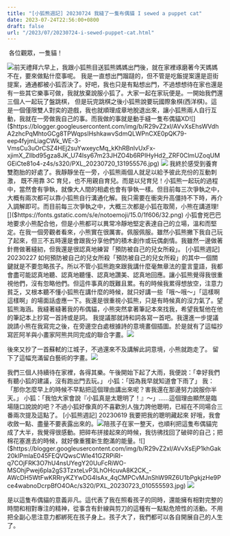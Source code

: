 ```yaml
---
title: "[小狐熊週記] 20230724 我縫了一隻布偶貓 I sewed a puppet cat"
date: 2023-07-24T22:56:00+0800
draft: false
url: "/2023/07/20230724-i-sewed-puppet-cat.html"
---
```


 各位觀眾，一隻貓！

![]($https://blogger.googleusercontent.com/img/proxy/AVvXsEht5M4eF5thlq0vlW6M1wy0I_6_R3Y4B_7IEjVIsHE4E-5rLvf2xXlkKArnb-vNZm4W4KSNWyN6UY6sc3Y8voTDUiSoXT-yrkMdIS8jMVia23WVckTbo8aANyc0Qk8S7jKkJ-bEh-a39pEJhb65P6md3G70mWRO0xN7p_TI0FOE3QLePNwbvB46aPKQdqGON_COPZg9QEVHE8qi=s0-d-e1-ft&fit=max)前天禮拜六早上，我跟小狐熊目送狐熊媽媽出門後，就在家裡琢磨著今天媽媽不在，要來做點什麼事呢。 我是一直想出門蹓躂的，但不管是吃飯提案還是逛街提案，通通都被小狐否決了。好吧，我也只是有點想出門，不過想想待在家也還是有一些其它樂事可做，我就放棄說服小狐了。大家一起在家玩便是。一開始我們還三個人一起玩了盤跳棋，
但是玩完跳棋之後小狐熊說要玩國際象棋(西洋棋)。這是一個僅限雙人對奕的遊戲，我也就順理成章地脫退出來，讓小狐熊兩人自行互動，我就在一旁做我自己的事。而我做的事就是動手縫一隻布偶貓XD![]($https://blogger.googleusercontent.com/img/b/R29vZ2xl/AVvXsEhsWVdhA2zhcPqMhtoGCg8TPWqpsIHshkawvSdmQLWPnCXE0pQK79-eep4fyjmLiagCWk_WE-3-VmsCu3uOrCSZ4HEj2suYwxeycMq_kKhRBnlvUxFx-xjimX_Zllbd95gza8JK_U74Isy67m23JHZO4b6RPIHyHd2_ZRF0ClmUZoqUMGEiCte81o4-z4s/s320/PXL_20230720_131955576.jpg)
![]($https://blogger.googleusercontent.com/img/b/R29vZ2xl/AVvXsEhlOc2Yk1pJMRflmjQb9tNW3uI_TQ07hVS1WzfigrjWi8lJSc-DFnLwFIj7Jep7ufFhO5q9s6Ml7T6mqhsa7IPUdP3a-Q9c5uGPAyzK4jBtaUNNit8PGiiKleegPx0zFJWAh__NY0sSaHSa81Q-d1tK3Ob9L-Dk5mCy6l1tx_YVCqCgbxJWFZPwLCdu4tI/s320/PXL_20230722_084745514.jpg)
我終於感受到養育雙胞胎的好處了。我靜靜坐在一旁，小狐熊兩個人就足以給予彼此充份的互動刺激， 既不用靠 3C 育兒，也不用親自育兒。而是以兒育兒！小狐熊一起玩的過程中，當然會有爭執，就像大人間的相處也會有爭執一樣。但目前每三次爭執之中，大概有兩次都可以靠小狐熊自行溝通化解。我只需要在衝突升高僵持不下時，再介入調解即可。而目前每三次爭執之中，大概三次都是小狐在取鬧，小熊在講道理![]($https://fonts.gstatic.com/s/e/notoemoji/15.0/1f606/32.png) 小狐會兇巴巴地要求小熊配合他，但是小熊都可以異常冷靜地堅定表達自己的立場，溫和而堅定。在我一個旁觀者看來，小熊實在很厲害。佩服佩服。雖然小狐熊撇下我自己玩了起來，但三不五時還是會跟我分享他們的積木創作或玩偶劇情。我雖然一邊做著針黹做著縫紉，但我還是很認真地練習「預防被自己的兒女所殺」。
[小狐熊週記] 20230227 如何預防被自己的兒女所殺「預防被自己的兒女所殺」的其中一個關鍵就是不要忽略孩子。所以不管小狐熊跑來跟我講什麼毫無章法的童言童語，我都會盡可能認真地聽、認真地聽懂、認真地讚美、認真地回應。讓小狐熊覺得我很重視他們，沒有忽略他們。但這件事真的既難且累。有的時候我累得想放空，注意力貧乏，又根本聽不懂小狐熊在講什麼的時候，就只好講一些「哦～哦～」「這樣啊這樣啊」的場面話虛應一下。我還是很重視小狐熊，只是有時候真的沒力氣了。望狐熊海涵。我縫著縫著我的布偶貓，小熊突然拿著筆記本來找我，希望我幫他在他的筆記本上抄寫一首詩或是詞。 我提議那就詩和詞各寫一首吧。我還進一步提議說請小熊在我寫完之後，在旁邊空白處根據詩的意境畫個插圖。於是就有了這幅抄寫匠阿羊與小畫家阿熊共同完成的聯合字畫。![]($https://blogger.googleusercontent.com/img/b/R29vZ2xl/AVvXsEiBiu5EhuZrXGfTRbB8uegh9OUedva77Fs5yhU1Yg3hhkVMp00wCKyIebKwrMuVIevFhl-MwAJN-dZCksWhtmonJaiSvqjq9m5y8RsLR_JwO0laRMU1-6ZI76iUtDWN2zxtb3_6uEX1lTR_jhjMTFEEyS9YyiXDdTAJEd-zW6unHI6RhYxptk7QvcXj7cc/s320/PXL_20230724_135425141.jpg)

後來又抄了一首蘇軾的江城子，不過還來不及講解此詞意境，小熊就跑走了。 留下了這幅充滿留白藝術的字畫。![]($https://blogger.googleusercontent.com/img/b/R29vZ2xl/AVvXsEh5bZOnwN329AnYZPL3yj8S3OrS7079PKZXb6UyLHVbb6mAm7oFZXbs7kBBxtpbjIzdXcaPsTvozG9xYmv1vAVXDAr64TC2SLlST3n5z1Q6xRfgXvoSxl2YV6PWc-RWTP_V79W43f78EMVHha4PHcUJ-sG9Jfamt4yl4mN5TdvRLAWMxf6Q_EdXE-dIQCY/s320/PXL_20230724_135442076.jpg)

我們三個人持續待在家裡，各得其樂。午後開始下起了大雨，我便說：「幸好我們有聽小狐的建議，沒有跑出門去玩。」
小狐：「因為我早就知道會下雨了」
我：「那你怎麼早上的時候不早點把這個理由講出來呢？害我還在那邊努力說服你半天。」
小狐：「我怕大家會說『小狐真是太聰明了！』～」......這個理由顯然是臨場隨口說說的吧？不過小狐好像真的不喜歡別人強力誇他聰明，已經在不同場合三番兩次提及這點了。
[小狐熊週記] 20230619 我要把我的聰明藏起來
好哦，我會收斂一點、盡量不要表露出來的。![]($https://blogger.googleusercontent.com/img/proxy/AVvXsEg9y9ruOwCJKTIP3Ic1X7rztVLDpHj6n1M65cSyeLBqyFv09GX7iO4f6gYycFIpM7BzBu_l-LCzqm7ySfVkjKoJ3-b_2KE6bzbrH5maAwbxzqha6xcUH1MTTINbg113k-6ip4qhAAb_tGQHnGdQTWGnCbQZjGU6ViPOOpfLq9doLE4VcTKLE-_AzRjKeZ4YzT5Sp6yorKG09pvM=s0-d-e1-ft&fit=max)陪孩子在家一整天，也順利把這隻布偶貓完成了大半，我覺得很感動。把碎布拼接起來的時候，我彷彿找回了破碎的自己；把棉花塞進去的時候，就好像重獲新生飽滿的能量。![]($https://blogger.googleusercontent.com/img/b/R29vZ2xl/AVvXsEjP1khGak20klPmlaE045FEQVQwsCWle41GZRPiRI-q7COjFRK3O7hU4nsUYegY20UuFcRiWO-MSOhjPwej6pla2gS3TzxteLvP3LhOHcuvA8K2CK_-AWcDH5WtFwKRRryKZYwDG4IsAx_4qCMPCvMJnShW9RZ6U1bPgkjzHe9Pce4wabnoDcrpBfO4OAc/s320/PXL_20230723_010555593.jpg)
![]($https://blogger.googleusercontent.com/img/b/R29vZ2xl/AVvXsEjhUmG5o8z33IM8v1l_sLMz2oWvoWB7VRuiMivLQaJzoMd4JDqMYXBHhC8LltY90_xd8N7daAvHUp-O6vC2XBc3srx5uW_0ncMzdSp1ciMqHNn4Wg_hlrPBG0OleYa-bpgOXO-3pvjFbH27sZQhSIXuUBVeidBcC_c4BGyclgb73jG42qaOaRd7clsqrno/s320/PXL_20230723_015133613.jpg)

是以這隻布偶貓的意義非凡。這代表了我在照看孩子的同時，還能擁有相對完整的時間和相對專注的精神，從事含有針線與剪刀的這種有一點點危險性的活動。不用把全副心思注意力都綁死在孩子身上。孩子大了，我們都可以各自開展自己的人生了。

